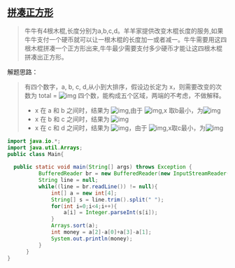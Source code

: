 ## [拼凑正方形](https://www.nowcoder.com/questionTerminal/563c6a69fd714e59a942d97047cedcb3?toCommentId=3282642)

> 牛牛有4根木棍,长度分别为a,b,c,d。羊羊家提供改变木棍长度的服务,如果牛牛支付一个硬币就可以让一根木棍的长度加一或者减一。牛牛需要用这四根木棍拼凑一个正方形出来,牛牛最少需要支付多少硬币才能让这四根木棍拼凑出正方形。  

解题思路：

> 有四个数字，a, b, c, d,从小到大排序，假设边长定为 x，则需要改变的次数为
> total =  ![img](https://www.nowcoder.com/equation?tex=%7Cx-a%7C%20%2B%20%7Cx-b%7C%20%2B%20%7Cx-c%7C%20%2B%20%7Cx-d%7C&preview=true)
> 四个数，能构成五个区域，两端的不考虑，不做解释。
>
> - x 在 a 和 b 之间时，结果为 ![img](https://www.nowcoder.com/equation?tex=b%2Bc%2Bd-a-2x&preview=true),由于 ![img](https://www.nowcoder.com/equation?tex=a%3C%3Dx%3C%3Db&preview=true),x 取b最小，为![img](https://www.nowcoder.com/equation?tex=c%2Bd-a-b&preview=true)
> - x 在 b 和 c 之间时，结果为 ![img](https://www.nowcoder.com/equation?tex=c%2Bd-a-b&preview=true)
> - x 在 c 和 d 之间时，结果为 ![img](https://www.nowcoder.com/equation?tex=2x-a-b-c%2Bd&preview=true)，由于 ![img](https://www.nowcoder.com/equation?tex=c%3C%3Dx%3C%3Dd&preview=true),x取c最小，为![img](https://www.nowcoder.com/equation?tex=c%2Bd-a-b&preview=true)

```java
import java.io.*;
import java.util.Arrays;
public class Main{
 
  public static void main(String[] args) throws Exception {
          BufferedReader br = new BufferedReader(new InputStreamReader(System.in));
          String line = null;
          while((line = br.readLine()) != null){
              int[] a = new int[4];
              String[] s = line.trim().split(" ");
              for(int i=0;i<4;i++){
                  a[i] = Integer.parseInt(s[i]);
              }
              Arrays.sort(a);
              int money = a[2]-a[0]+a[3]-a[1];
              System.out.println(money);
          }
      }
}
```

